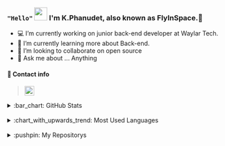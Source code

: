 ### `"Hello"` <img src="https://raw.githubusercontent.com/MartinHeinz/MartinHeinz/master/wave.gif" width="30px"> I'm K.Phanudet, also known as FlyInSpace.:rocket: 

* 💻 I’m currently working on junior back-end developer at Waylar Tech.
* 🌱 I’m currently learning more about Back-end.
* 👯 I’m looking to collaborate on open source
* 💬 Ask me about ... Anything




#### :postbox: Contact info  
>[<img align="center" alt="LinkedIn" width="22px" src="https://cdn.jsdelivr.net/npm/simple-icons@v3/icons/linkedin.svg" />][linkedin]
><br />


<details>
    <summary>:bar_chart: GitHub Stats</summary>
     <img align="center" alt="FlyInSpace's Github Stats" src="https://github-readme-stats.vercel.app/api?username=K-Phanudet&count_private=true&show_icons=true&include_all_commits=true&theme=flag-india" />
</details>
<br />
<details>
    <summary>:chart_with_upwards_trend: Most Used Languages</summary>
     <img align="center" alt="FlyInSpace's Github Top Langs" src="https://github-readme-stats.vercel.app/api/top-langs/?username=K-Phanudet&theme=vue" />
</details>
<br />
<details>
    <summary>:pushpin: My Repositorys</summary>
    <img align="center" alt="FlyInSpace's Github Readme Card" src="https://github-readme-stats.vercel.app/api/pin/?username=K-Phanudet&repo=Bot-Line-Practice-Covid&theme=vue" />
</details>
<br />

[linkedin]: https://linkedin.com/in/kphanudet

